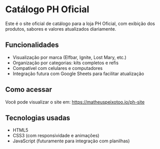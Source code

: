 # Catálogo PH Oficial

Este é o site oficial de catálogo para a loja PH Oficial, com exibição dos produtos, sabores e valores atualizados diariamente.

## Funcionalidades
- Visualização por marca (Elfbar, Ignite, Lost Mary, etc.)
- Organização por categorias: kits completos e refis
- Compatível com celulares e computadores
- Integração futura com Google Sheets para facilitar atualização

## Como acessar
Você pode visualizar o site em:
https://matheuspeixotoo.io/ph-site

## Tecnologias usadas
- HTML5
- CSS3 (com responsividade e animações)
- JavaScript (futuramente para integração com planilhas)
